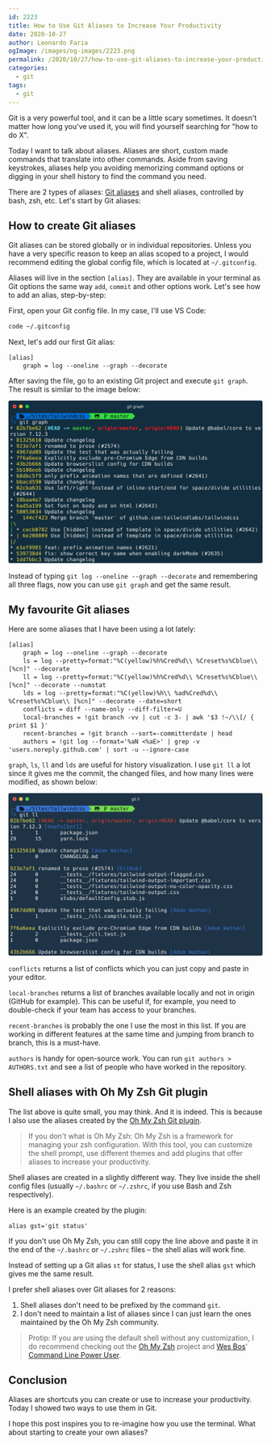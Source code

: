 ```yaml
---
id: 2223
title: How to Use Git Aliases to Increase Your Productivity
date: 2020-10-27
author: Leonardo Faria
ogImage: /images/og-images/2223.png
permalink: /2020/10/27/how-to-use-git-aliases-to-increase-your-productivity
categories:
  - git
tags:
  - git
---
```


Git is a very powerful tool, and it can be a little scary sometimes. It doesn't matter how long you've used it, you will find yourself searching for "how to do X".

Today I want to talk about aliases. Aliases are short, custom made commands that translate into other commands. Aside from saving keystrokes, aliases help you avoiding memorizing command options or digging in your shell history to find the command you need.

There are 2 types of aliases: [Git aliases](https://git-scm.com/book/en/v2/Git-Basics-Git-Aliases) and shell aliases, controlled by bash, zsh, etc. Let's start by Git aliases:

## How to create Git aliases

Git aliases can be stored globally or in individual repositories. Unless you have a very specific reason to keep an alias scoped to a project, I would recommend editing the global config file, which is located at `~/.gitconfig`. 

Aliases will live in the section `[alias]`. They are available in your terminal as Git options the same way `add`, `commit` and other options work. Let's see how to add an alias, step-by-step:

First, open your Git config file. In my case, I'll use VS Code:

```bash
code ~/.gitconfig
```

Next, let's add our first Git alias:

```shell
[alias]
	graph = log --oneline --graph --decorate
```

After saving the file, go to an existing Git project and execute `git graph`. The result is similar to the image below: 

![git graph example in the Tailwind CSS repository](/wp-content/uploads/2020/10/git-graph.jpg)

Instead of typing `git log --oneline --graph --decorate` and remembering all three flags, now you can use `git graph` and get the same result.

## My favourite Git aliases

Here are some aliases that I have been using a lot lately:

```shell
[alias]
	graph = log --oneline --graph --decorate
	ls = log --pretty=format:"%C(yellow)%h%Cred%d\\ %Creset%s%Cblue\\ [%cn]" --decorate
	ll = log --pretty=format:"%C(yellow)%h%Cred%d\\ %Creset%s%Cblue\\ [%cn]" --decorate --numstat
	lds = log --pretty=format:"%C(yellow)%h\\ %ad%Cred%d\\ %Creset%s%Cblue\\ [%cn]" --decorate --date=short
	conflicts = diff --name-only --diff-filter=U
	local-branches = !git branch -vv | cut -c 3- | awk '$3 !~/\\[/ { print $1 }'
	recent-branches = !git branch --sort=-committerdate | head
	authors = !git log --format='%aN <%aE>' | grep -v 'users.noreply.github.com' | sort -u --ignore-case
```

`graph`, `ls`, `ll` and `lds` are useful for history visualization. I use `git ll` a lot since it gives me the commit, the changed files, and how many lines were modified, as shown below:

![git ll example in the Tailwind CSS repository](/wp-content/uploads/2020/10/git-ll.jpg)

`conflicts` returns a list of conflicts which you can just copy and paste in your editor.

`local-branches` returns a list of branches available locally and not in origin (GitHub for example). This can be useful if, for example, you need to double-check if your team has access to your branches.

`recent-branches` is probably the one I use the most in this list. If you are working in different features at the same time and jumping from branch to branch, this is a must-have.

`authors` is handy for open-source work. You can run `git authors > AUTHORS.txt` and see a list of people who have worked in the repository.

## Shell aliases with Oh My Zsh Git plugin

The list above is quite small, you may think. And it is indeed. This is because I also use the aliases created by the [Oh My Zsh Git plugin](https://github.com/ohmyzsh/ohmyzsh/blob/master/plugins/git/git.plugin.zsh). 

> If you don't what is Oh My Zsh: Oh My Zsh is a framework for managing your zsh configuration. With this tool, you can customize the shell prompt, use different themes and add plugins that offer aliases to increase your productivity. 

Shell aliases are created in a slightly different way. They live inside the shell config files (usually `~/.bashrc` or `~/.zshrc`, if you use Bash and Zsh respectively). 

Here is an example created by the plugin:

```shell
alias gst='git status'
```

If you don't use Oh My Zsh, you can still copy the line above and paste it in the end of the `~/.bashrc` or `~/.zshrc` files – the shell alias will work fine.

Instead of setting up a Git alias `st` for status, I use the shell alias `gst` which gives me the same result.

I prefer shell aliases over Git aliases for 2 reasons:

1. Shell aliases don't need to be prefixed by the command `git`.
2. I don't need to maintain a list of aliases since I can just learn the ones maintained by the Oh My Zsh community.

> Protip: If you are using the default shell without any customization, I do recommend checking out the [Oh My Zsh](https://github.com/ohmyzsh/ohmyzsh/) project and [Wes Bos](https://wesbos.com/)' [Command Line Power User](https://commandlinepoweruser.com/).

## Conclusion

Aliases are shortcuts you can create or use to increase your productivity. Today I showed two ways to use them in Git.

I hope this post inspires you to re-imagine how you use the terminal. What about starting to create your own aliases?
